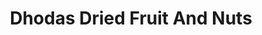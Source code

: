 ---
title: "Dhodas Dried Fruit And Nuts"
url: /lenasia/dhodas-dried-fruit-and-nuts/
shop: Supermarkt
---